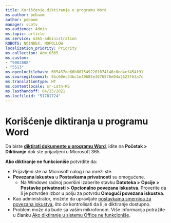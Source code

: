```yaml
---
title: Korišćenje diktiranja u programu Word
ms.author: pebaum
author: pebaum
manager: scotv
ms.audience: Admin
ms.topic: article
ms.service: o365-administration
ROBOTS: NOINDEX, NOFOLLOW
localization_priority: Priority
ms.collection: Adm_O365
ms.custom:
- "9002888"
- "5513"
ms.openlocfilehash: 665437de66b0875492201074146c8ed4ef454f91
ms.sourcegitcommit: 8bc60ec34bc1e40685e3976576e04a2623f63a7c
ms.translationtype: HT
ms.contentlocale: sr-Latn-RS
ms.lasthandoff: 04/15/2021
ms.locfileid: "51781724"
---
```

# <a name="use-dictation-in-word"></a>Korišćenje diktiranja u programu Word

Da biste **[diktirati dokumente u programu Word](https://support.office.com/article/dictate-your-documents-in-word-3876e05f-3fcc-418f-b8ab-db7ce0d11d3c)**, idite na **Početak > Diktiranje** dok ste prijavljeni u Microsoft 365.

**Ako diktiranje ne funkcioniše** potvrdite da:

- Prijavljeni ste na Microsoft nalog i na mreži ste.
- **Povezana iskustva** u **Postavkama privatnosti** su omogućene. 
    - Na Windows radnoj površini izaberite stavku **Datoteka > Opcije > Postavke privatnosti > Opcionalno povezana iskustva**. Proverite da li je potvrđen izbor u polju za potvrdu **Omogući povezana iskustva**.
- Kao administrator, možete da upravljate [postavkama smernica za povezana iskustva](https://docs.microsoft.com/deployoffice/privacy/manage-privacy-controls#policy-settings-for-connected-experiences), što će kontrolisati da li je diktiranje dostupno.
- Problem može da bude sa vašim mikrofonom. Više informacija potražite u članku [Ako diktiranje u sistemu Office ne funkcioniše](https://support.office.com/article/If-dictation-in-Office-isn-t-working-3a740b4a-19d5-461c-b59a-d82172707fd4#OfficeVersion=Web).
